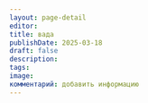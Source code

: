 ```yaml
---
layout: page-detail
editor: 
title: вада
publishDate: 2025-03-18
draft: false
description: 
tags: 
image: 
комментарий: добавить информацию
---
```

